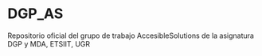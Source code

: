 # DGP_AS
Repositorio oficial del grupo de trabajo AccesibleSolutions de la asignatura DGP y MDA, ETSIIT, UGR
